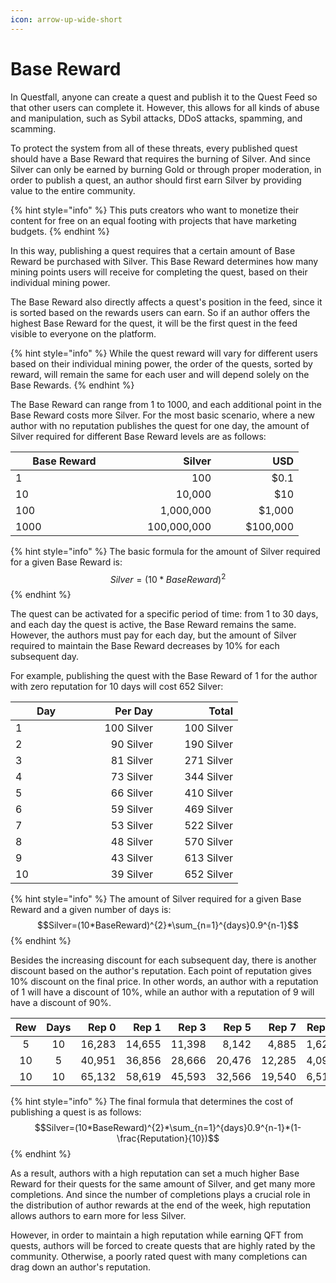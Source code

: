 ```yaml
---
icon: arrow-up-wide-short
---
```


# Base Reward

In Questfall, anyone can create a quest and publish it to the Quest Feed so that other users can complete it. However, this allows for all kinds of abuse and manipulation, such as Sybil attacks, DDoS attacks, spamming, and scamming.

To protect the system from all of these threats, every published quest should have a Base Reward that requires the burning of Silver. And since Silver can only be earned by burning Gold or through proper moderation, in order to publish a quest, an author should first earn Silver by providing value to the entire community.

{% hint style="info" %}
This puts creators who want to monetize their content for free on an equal footing with projects that have marketing budgets.
{% endhint %}

In this way, publishing a quest requires that a certain amount of Base Reward be purchased with Silver. This Base Reward determines how many mining points users will receive for completing the quest, based on their individual mining power.

The Base Reward also directly affects a quest's position in the feed, since it is sorted based on the rewards users can earn. So if an author offers the highest Base Reward for the quest, it will be the first quest in the feed visible to everyone on the platform.

{% hint style="info" %}
While the quest reward will vary for different users based on their individual mining power, the order of the quests, sorted by reward, will remain the same for each user and will depend solely on the Base Rewards.
{% endhint %}

The Base Reward can range from 1 to 1000, and each additional point in the Base Reward costs more Silver. For the most basic scenario, where a new author with no reputation publishes the quest for one day, the amount of Silver required for different Base Reward levels are as follows:

<table><thead><tr><th width="156">Base Reward</th><th width="141" align="right">Silver</th><th width="116" align="right">USD</th></tr></thead><tbody><tr><td>1</td><td align="right">100</td><td align="right">$0.1</td></tr><tr><td>10</td><td align="right">10,000</td><td align="right">$10</td></tr><tr><td>100</td><td align="right">1,000,000</td><td align="right">$1,000</td></tr><tr><td>1000</td><td align="right">100,000,000</td><td align="right">$100,000</td></tr></tbody></table>

{% hint style="info" %}
The basic formula for the amount of Silver required for a given Base Reward is:\
$$Silver=(10*BaseReward)^{2}$$
{% endhint %}

The quest can be activated for a specific period of time: from 1 to 30 days, and each day the quest is active, the Base Reward remains the same. However, the authors must pay for each day, but the amount of Silver required to maintain the Base Reward decreases by 10% for each subsequent day.

For example, publishing the quest with the Base Reward of 1 for the author with zero reputation for 10 days will cost 652 Silver:

<table><thead><tr><th width="98">Day</th><th width="106" align="right">Per Day</th><th width="112" align="right">Total</th></tr></thead><tbody><tr><td>1</td><td align="right">100 Silver</td><td align="right">100 Silver</td></tr><tr><td>2</td><td align="right">90 Silver</td><td align="right">190 Silver</td></tr><tr><td>3</td><td align="right">81 Silver</td><td align="right">271 Silver</td></tr><tr><td>4</td><td align="right">73 Silver</td><td align="right">344 Silver</td></tr><tr><td>5</td><td align="right">66 Silver</td><td align="right">410 Silver</td></tr><tr><td>6</td><td align="right">59 Silver</td><td align="right">469 Silver</td></tr><tr><td>7</td><td align="right">53 Silver</td><td align="right">522 Silver</td></tr><tr><td>8</td><td align="right">48 Silver</td><td align="right">570 Silver</td></tr><tr><td>9</td><td align="right">43 Silver</td><td align="right">613 Silver</td></tr><tr><td>10</td><td align="right">39 Silver</td><td align="right">652 Silver</td></tr></tbody></table>

{% hint style="info" %}
The amount of Silver required for a given Base Reward and a given number of days is:\
$$Silver=(10*BaseReward)^{2}*\sum_{n=1}^{days}0.9^{n-1}$$
{% endhint %}

Besides the increasing discount for each subsequent day, there is another discount based on the author's reputation. Each point of reputation gives 10% discount on the final price. In other words, an author with a reputation of 1 will have a discount of 10%, while an author with a reputation of 9 will have a discount of 90%.

<table><thead><tr><th width="80" align="center">Rew</th><th width="69" align="center">Days</th><th width="83" align="right">Rep 0</th><th width="85" align="right">Rep 1</th><th width="86" align="right">Rep 3</th><th width="86" align="right">Rep 5</th><th width="83" align="right">Rep 7</th><th width="76">Rep 9</th></tr></thead><tbody><tr><td align="center">5</td><td align="center">10</td><td align="right">16,283</td><td align="right">14,655</td><td align="right">11,398</td><td align="right">8,142</td><td align="right">4,885</td><td>1,628</td></tr><tr><td align="center">10</td><td align="center">5</td><td align="right">40,951</td><td align="right">36,856</td><td align="right">28,666</td><td align="right">20,476</td><td align="right">12,285</td><td>4,095</td></tr><tr><td align="center">10</td><td align="center">10</td><td align="right">65,132</td><td align="right">58,619</td><td align="right">45,593</td><td align="right">32,566</td><td align="right">19,540</td><td>6,513</td></tr></tbody></table>

{% hint style="info" %}
The final formula that determines the cost of publishing a quest is as follows:\
$$Silver=(10*BaseReward)^{2}*\sum_{n=1}^{days}0.9^{n-1}*(1-\frac{Reputation}{10})$$
{% endhint %}

As a result, authors with a high reputation can set a much higher Base Reward for their quests for the same amount of Silver, and get many more completions. And since the number of completions plays a crucial role in the distribution of author rewards at the end of the week, high reputation allows authors to earn more for less Silver.

However, in order to maintain a high reputation while earning QFT from quests, authors will be forced to create quests that are highly rated by the community. Otherwise, a poorly rated quest with many completions can drag down an author's reputation.
